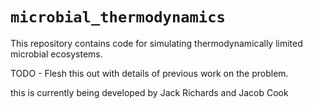 # `microbial_thermodynamics`

This repository contains code for simulating thermodynamically limited microbial ecosystems.

TODO - Flesh this out with details of previous work on the problem.

this is currently being developed by Jack Richards and Jacob Cook